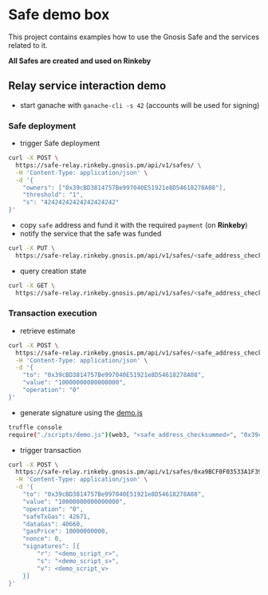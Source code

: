 # Safe demo box

This project contains examples how to use the Gnosis Safe and the services related to it.

**All Safes are created and used on Rinkeby**

## Relay service interaction demo
* start ganache with `ganache-cli -s 42` (accounts will be used for signing)

### Safe deployment
* trigger Safe deployment
```bash
curl -X POST \
  https://safe-relay.rinkeby.gnosis.pm/api/v1/safes/ \
  -H 'Content-Type: application/json' \
  -d '{
	"owners": ["0x39cBD3814757Be997040E51921e8D54618278A08"],
	"threshold": "1",
	"s": "42424242424242424242"
}'
```
* copy `safe` address and fund it with the required `payment` (on **Rinkeby**)
* notify the service that the safe was funded
```bash
curl -X PUT \
  https://safe-relay.rinkeby.gnosis.pm/api/v1/safes/<safe_address_checksummed>/funded/
```
* query creation state
```bash
curl -X GET \
  https://safe-relay.rinkeby.gnosis.pm/api/v1/safes/<safe_address_checksummed>/funded/
```

### Transaction execution
* retrieve estimate
```bash
curl -X POST \
  https://safe-relay.rinkeby.gnosis.pm/api/v1/safes/<safe_address_checksummed>/transactions/estimate/ \
  -H 'Content-Type: application/json' \
  -d '{
	"to": "0x39cBD3814757Be997040E51921e8D54618278A08",
	"value": "10000000000000000",
	"operation": "0"
}'
```
* generate signature using the [demo.js](./scripts/demo.js)
```bash
truffle console
require("./scripts/demo.js")(web3, "<safe_address_checksummed>", "0x39cBD3814757Be997040E51921e8D54618278A08", "0x39cBD3814757Be997040E51921e8D54618278A08")
```
* trigger transaction
```bash
curl -X POST \
  https://safe-relay.rinkeby.gnosis.pm/api/v1/safes/0xa9BCF0F03533A1F3921824C1359Ae632E07303b7/transactions/ \
  -H 'Content-Type: application/json' \
  -d '{
	"to": "0x39cBD3814757Be997040E51921e8D54618278A08",
	"value": "10000000000000000",
	"operation": "0",
	"safeTxGas": 42671,
    "dataGas": 40660,
    "gasPrice": 10000000000,
    "nonce": 0,
    "signatures": [{
    	"r": "<demo_script_r>",
    	"s": "<demo_script_s>",
    	"v": <demo_script_v>
    }]
}'
```
